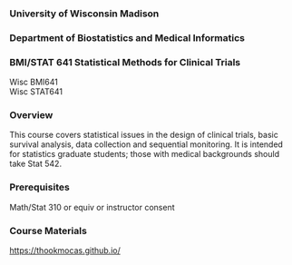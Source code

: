 
### University of Wisconsin Madison ###
### Department of Biostatistics and Medical Informatics ###
### BMI/STAT 641 Statistical Methods for Clinical Trials ###
Wisc BMI641  
Wisc STAT641

### Overview ###
This course covers statistical issues in the design of clinical trials, basic survival analysis, data collection and sequential monitoring. It is intended for statistics graduate students; those with medical backgrounds should take Stat 542.

### Prerequisites ###
Math/Stat 310 or equiv or instructor consent

### Course Materials ###
https://thookmocas.github.io/

